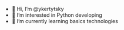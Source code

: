 - 👋 Hi, I’m @ykertytsky
- 👀 I’m interested in Python developing
- 🌱 I’m currently learning basics technologies
<!---
ykertytsky/ykertytsky is a ✨ special ✨ repository because its `README.md` (this file) appears on your GitHub profile.
You can click the Preview link to take a look at your changes.
--->
